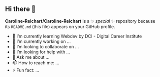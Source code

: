 ## Hi there 👋

**Caroline-Reichart/Caroline-Reichart** is a ✨ _special_ ✨ repository because its `README.md` (this file) appears on your GitHub profile.

- 🌱 I’m currently learning Webdev by DCI - Digital Career Institute
- 🔭 I’m currently working on ... 
- 👯 I’m looking to collaborate on ...
- 🤔 I’m looking for help with ...
- 💬 Ask me about ...
- 📫 How to reach me: ...
- ⚡ Fun fact: ...

